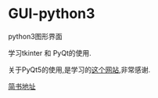 # GUI-python3
python3图形界面

学习tkinter 和 PyQt的使用.

关于PyQt5的使用,是学习的[这个网站](http://zetcode.com/gui/pyqt5),非常感谢.

[简书地址](http://www.jianshu.com/u/af12e90cad89)
